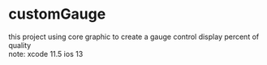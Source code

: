 # customGauge
this project using core graphic to create a gauge control display percent of quality<br/>
note: xcode 11.5 ios 13

